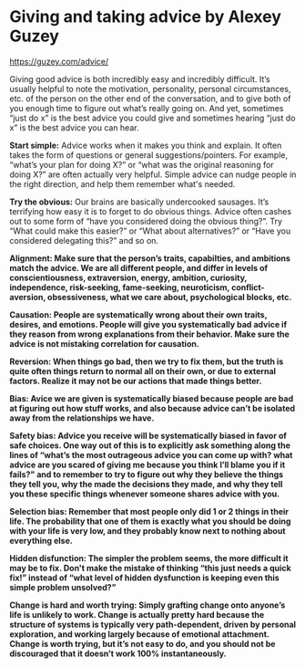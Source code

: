 # Giving and taking advice by Alexey Guzey

https://guzey.com/advice/

Giving good advice is both incredibly easy and incredibly difficult. It’s usually helpful to note the motivation, personality, personal circumstances, etc. of the person on the other end of the conversation, and to give both of you enough time to figure out what’s really going on. And yet, sometimes “just do x” is the best advice you could give and sometimes hearing “just do x” is the best advice you can hear.

<b>Start simple:</b> Advice works when it makes you think and explain. It often takes the form of questions or general suggestions/pointers. For example, “what’s your plan for doing X?” or “what was the original reasoning for doing X?” are often actually very helpful. Simple advice can nudge people in the right direction, and help them remember what's needed.

<b>Try the obvious:</b> Our brains are basically undercooked sausages. It’s terrifying how easy it is to forget to do obvious things. Advice often cashes out to some form of “have you considered doing the obvious thing?”. Try “What could make this easier?” or “What about alternatives?” or “Have you considered delegating this?” and so on.

<b>Alignment:<b> Make sure that the person’s traits, capabilties, and ambitions match the advice. We are all different people, and differ in levels of conscientiousness, extraversion, energy, ambition, curiosity, independence, risk-seeking, fame-seeking, neuroticism, conflict-aversion, obsessiveness, what we care about, psychological blocks, etc.

<b>Causation:</b> People are systematically wrong about their own traits, desires, and emotions. People will give you systematically bad advice if they reason from wrong explanations from their behavior. Make sure the advice is not mistaking correlation for causation.

<b>Reversion:</b> When things go bad, then we try to fix them, but the truth is quite often things return to normal all on their own, or due to external factors. Realize it may not be our actions that made things better.

<b>Bias:</b> Avice we are given is systematically biased because people are bad at figuring out how stuff works, and also because advice can’t be isolated away from the relationships we have. 

<b>Safety bias:</b> Advice you receive will be systematically biased in favor of safe choices. One way out of this is to explicitly ask something along the lines of “what’s the most outrageous advice you can come up with? what advice are you scared of giving me because you think I’ll blame you if it fails?" and to remember to try to figure out why they believe the things they tell you, why the made the decisions they made, and why they tell you these specific things whenever someone shares advice with you.

<b>Selection bias:</b> Remember that most people only did 1 or 2 things in their life. The probability that one of them is exactly what you should be doing with your life is very low, and they probably know next to nothing about everything else.

<b>Hidden disfunction:</b> The simpler the problem seems, the more difficult it may be to fix. Don't make the mistake of thinking “this just needs a quick fix!” instead of “what level of hidden dysfunction is keeping even this simple problem unsolved?”

<b>Change is hard and worth trying:</b> Simply grafting change onto anyone’s life is unlikely to work. Change is actually pretty hard because the structure of systems is typically very path-dependent, driven by personal exploration, and working largely because of emotional attachment. Change is worth trying, but it’s not easy to do, and you should not be discouraged that it doesn’t work 100% instantaneously.

